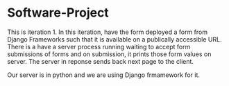 # Software-Project

This is iteration 1. In this iteration, have the form deployed a form from Django Frameworks such that it is available on a publically accessible URL. There is a have a server process running waiting to accept form submissions of forms and on submission, it prints those form values on server. The server in reponse sends back next page to the client.

Our server is in python and we are using Django frmamework for it.
